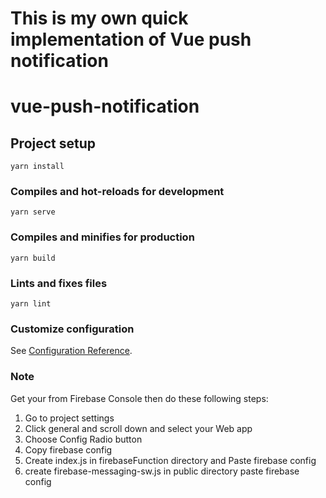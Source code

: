 # This is my own quick implementation of Vue push notification

# vue-push-notification

## Project setup
```
yarn install
```

### Compiles and hot-reloads for development
```
yarn serve
```

### Compiles and minifies for production
```
yarn build
```

### Lints and fixes files
```
yarn lint
```

### Customize configuration
See [Configuration Reference](https://cli.vuejs.org/config/).

### Note
Get your from Firebase Console then do these following steps: 
1. Go to project settings 
2. Click general and scroll down and select your Web app 
3. Choose Config Radio button
4. Copy firebase config
5. Create index.js in firebaseFunction directory and Paste firebase config
6.  create firebase-messaging-sw.js in public directory paste firebase config



